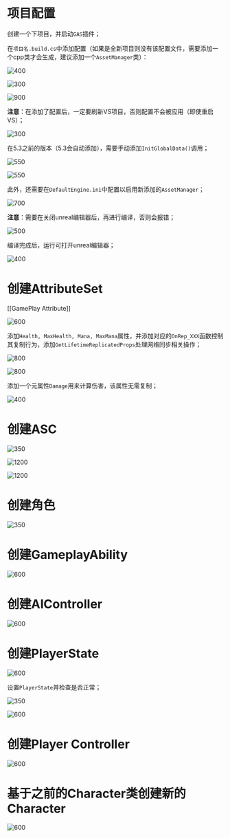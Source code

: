 
# 项目配置

创建一个下项目，并启动`GAS`插件；

在`项目名.build.cs`中添加配置（如果是全新项目则没有该配置文件，需要添加一个cpp类才会生成，建议添加一个`AssetManager`类）：

![400](https://pic-1315225359.cos.ap-shanghai.myqcloud.com/20240514104546.png)

![300](https://pic-1315225359.cos.ap-shanghai.myqcloud.com/20240514104316.png)

![900](https://pic-1315225359.cos.ap-shanghai.myqcloud.com/20240514104353.png)

**注意**：在添加了配置后，一定要刷新VS项目，否则配置不会被应用（即使重启VS）；

![300](https://pic-1315225359.cos.ap-shanghai.myqcloud.com/20240514113909.png)


在5.3之前的版本（5.3会自动添加），需要手动添加`InitGlobalData()`调用；

![550](https://pic-1315225359.cos.ap-shanghai.myqcloud.com/20240514114132.png)

![550](https://pic-1315225359.cos.ap-shanghai.myqcloud.com/20240514114205.png)

此外，还需要在`DefaultEngine.ini`中配置以启用新添加的`AssetManager`；

![700](https://pic-1315225359.cos.ap-shanghai.myqcloud.com/20240514115542.png)


**注意**：需要在关闭unreal编辑器后，再进行编译，否则会报错；

![500](https://pic-1315225359.cos.ap-shanghai.myqcloud.com/20240514114727.png)

编译完成后，运行可打开unreal编辑器；

![400](https://pic-1315225359.cos.ap-shanghai.myqcloud.com/20240514115040.png)


# 创建AttributeSet

[[GamePlay Attribute]]

![600](https://pic-1315225359.cos.ap-shanghai.myqcloud.com/20240519211219.png)

添加`Health, MaxHealth, Mana, MaxMana`属性，并添加对应的`OnRep_XXX`函数控制其复制行为，添加`GetLifetimeReplicatedProps`处理网络同步相关操作；

![800](https://pic-1315225359.cos.ap-shanghai.myqcloud.com/20240519213538.png)

![800](https://pic-1315225359.cos.ap-shanghai.myqcloud.com/20240519213802.png)

添加一个元属性`Damage`用来计算伤害，该属性无需复制；

![400](https://pic-1315225359.cos.ap-shanghai.myqcloud.com/20240519214514.png)


# 创建ASC

![350](https://pic-1315225359.cos.ap-shanghai.myqcloud.com/20240519221432.png)

![1200](https://pic-1315225359.cos.ap-shanghai.myqcloud.com/20240519233634.png)

![1200](https://pic-1315225359.cos.ap-shanghai.myqcloud.com/20240519233658.png)

# 创建角色

![350](https://pic-1315225359.cos.ap-shanghai.myqcloud.com/20240519233829.png)


# 创建GameplayAbility

![600](https://pic-1315225359.cos.ap-shanghai.myqcloud.com/20240701020131.png)

# 创建AIController

![600](https://pic-1315225359.cos.ap-shanghai.myqcloud.com/20240707193058.png)



# 创建PlayerState

![600](https://pic-1315225359.cos.ap-shanghai.myqcloud.com/20240707193835.png)




设置`PlayerState`并检查是否正常；

![350](https://pic-1315225359.cos.ap-shanghai.myqcloud.com/20240707230549.png)

![600](https://pic-1315225359.cos.ap-shanghai.myqcloud.com/20240707230617.png)

# 创建Player Controller

![600](https://pic-1315225359.cos.ap-shanghai.myqcloud.com/20240708031413.png)


# 基于之前的Character类创建新的Character

![600](https://pic-1315225359.cos.ap-shanghai.myqcloud.com/20240708211948.png)

